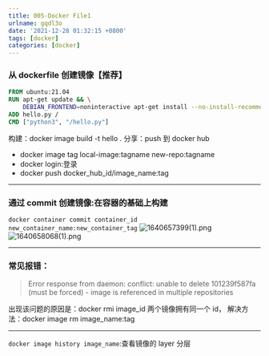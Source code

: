 ```yaml
---
title: 005-Docker File1
urlname: gqdl3o
date: '2021-12-28 01:32:15 +0800'
tags: [docker]
categories: [docker]
---
```


### 从 dockerfile 创建镜像【推荐】

```dockerfile
FROM ubuntu:21.04
RUN apt-get update && \
    DEBIAN_FRONTEND=noninteractive apt-get install --no-install-recommends -y python3.9 python3-pip python3.9-dev
ADD hello.py /
CMD ["python3", "/hello.py"]
```

构建：docker image build -t hello .
分享：push 到 docker hub

- docker image tag local-image:tagname new-repo:tagname
- docker login:登录
- docker push docker_hub_id/image_name:tag

---

### 通过 commit 创建镜像:在容器的基础上构建

`docker container commit container_id new_container_name:new_container_tag`
![1640657399(1).png](https://cdn.nlark.com/yuque/0/2021/png/115484/1640657409098-f52eb25c-2a99-4a92-9b13-abc87007ddb7.png#clientId=u78e3bb24-4b7c-4&crop=0&crop=0&crop=1&crop=1&from=paste&height=284&id=u7c1837bf&margin=%5Bobject%20Object%5D&name=1640657399%281%29.png&originHeight=567&originWidth=1022&originalType=binary∶=1&rotation=0&showTitle=true&size=58356&status=done&style=none&taskId=u848b41ff-6bfc-4c49-a488-2f5c8f38988&title=%E4%BF%AE%E6%94%B9%E5%AE%B9%E5%99%A8%E5%86%85%E5%AE%B9&width=511 "修改容器内容")
![1640658068(1).png](https://cdn.nlark.com/yuque/0/2021/png/115484/1640658072744-687b21b6-d9f1-4a07-9753-bdbfac1d7657.png#clientId=u78e3bb24-4b7c-4&crop=0&crop=0&crop=1&crop=1&from=paste&height=124&id=uc04e60b4&margin=%5Bobject%20Object%5D&name=1640658068%281%29.png&originHeight=247&originWidth=783&originalType=binary∶=1&rotation=0&showTitle=true&size=26844&status=done&style=none&taskId=u7ce53deb-3aa0-49b8-a883-353542c0bf6&title=%E4%BB%8E%E5%AE%B9%E5%99%A8%E5%88%9B%E5%BB%BA%E9%95%9C%E5%83%8F&width=391.5 "从容器创建镜像")

---

### 常见报错：

> Error response from daemon: conflict: unable to delete 101239f587fa (must be forced) - image is referenced in multiple repositories

出现该问题的原因是：docker rmi image_id 两个镜像拥有同一个 id，
解决方法：docker image rm image_name:tag

---

`docker image history image_name`:查看镜像的 layer 分层
